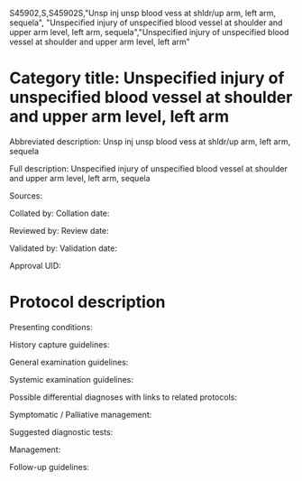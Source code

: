 S45902,S,S45902S,"Unsp inj unsp blood vess at shldr/up arm, left arm, sequela", "Unspecified injury of unspecified blood vessel at shoulder and upper arm level, left arm, sequela","Unspecified injury of unspecified blood vessel at shoulder and upper arm level, left arm"
# Category title: Unspecified injury of unspecified blood vessel at shoulder and upper arm level, left arm

Abbreviated description: Unsp inj unsp blood vess at shldr/up arm, left arm, sequela

Full description: Unspecified injury of unspecified blood vessel at shoulder and upper arm level, left arm, sequela

Sources:

Collated by:
Collation date:

Reviewed by:
Review date:

Validated by:
Validation date:

Approval UID:

# Protocol description

Presenting conditions:

History capture guidelines:

General examination guidelines:

Systemic examination guidelines:

Possible differential diagnoses with links to related protocols:

Symptomatic / Palliative management:

Suggested diagnostic tests:

Management:

Follow-up guidelines:
